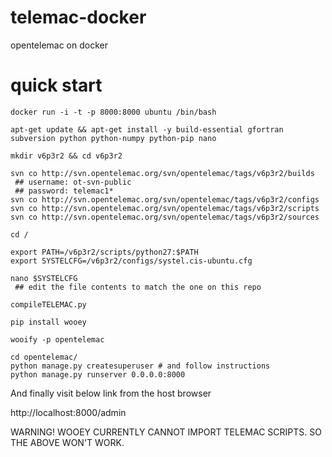 # telemac-docker
opentelemac on docker

# quick start
    docker run -i -t -p 8000:8000 ubuntu /bin/bash
    
    apt-get update && apt-get install -y build-essential gfortran subversion python python-numpy python-pip nano
    
    mkdir v6p3r2 && cd v6p3r2
    
    svn co http://svn.opentelemac.org/svn/opentelemac/tags/v6p3r2/builds
     ## username: ot-svn-public
     ## password: telemac1*
    svn co http://svn.opentelemac.org/svn/opentelemac/tags/v6p3r2/configs
    svn co http://svn.opentelemac.org/svn/opentelemac/tags/v6p3r2/scripts
    svn co http://svn.opentelemac.org/svn/opentelemac/tags/v6p3r2/sources
    
    cd /
    
    export PATH=/v6p3r2/scripts/python27:$PATH
    export SYSTELCFG=/v6p3r2/configs/systel.cis-ubuntu.cfg
    
    nano $SYSTELCFG
     ## edit the file contents to match the one on this repo
    
    compileTELEMAC.py
    
    pip install wooey
    
    wooify -p opentelemac
    
    cd opentelemac/
    python manage.py createsuperuser # and follow instructions
    python manage.py runserver 0.0.0.0:8000

And finally visit below link from the host browser

http://localhost:8000/admin

WARNING! WOOEY CURRENTLY CANNOT IMPORT TELEMAC SCRIPTS. SO THE ABOVE WON'T WORK.
